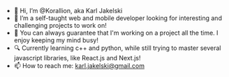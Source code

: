 - 👋 Hi, I’m @Korallion, aka Karl Jakelski
- 👀 I’m a self-taught web and mobile developer looking for interesting and challenging projects to work on!
- 🌱 You can always guarantee that I'm working on a project all the time. I enjoy keeping my mind busy!
- 🔍 Currently learning c++ and python, while still trying to master several javascript libraries, like React.js and Next.js!
- 📫 How to reach me: karl.jakelski@gmail.com

<!---
Korallion/Korallion is a ✨ special ✨ repository because its `README.md` (this file) appears on your GitHub profile.
You can click the Preview link to take a look at your changes.
--->
